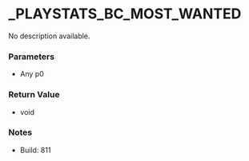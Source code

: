 # _PLAYSTATS_BC_MOST_WANTED

No description available.

### Parameters
* Any p0

### Return Value
* void

### Notes
* Build: 811

